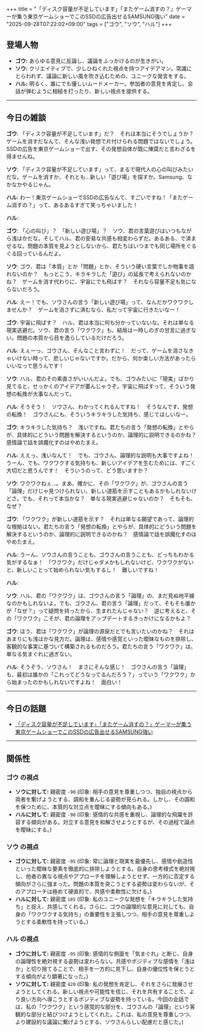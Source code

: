 +++
title = "「ディスク容量が不足しています」「またゲーム消すの？」ゲーマーが集う東京ゲームショーでこのSSDの広告出せるSAMSUNG強い"
date = "2025-09-28T07:22:02+09:00"
tags = ["ゴウ", "ソウ", "ハル"]
+++

## 登場人物

- **ゴウ:** あらゆる意見に反論し、議論をふっかけるのが生きがい。
- **ソウ:** クリエイティブで、少しひねくれた視点を持つアイデアマン。常識にとらわれず、議論に新しい風を吹き込むための、ユニークな発言をする。
- **ハル:** 明るく、誰にでも優しいムードメーカー。参加者の意見を肯定し、会話が弾むように相槌を打ったり、新しい視点を提供する。

---

## 今日の雑談

**ゴウ**: 「ディスク容量が不足しています」だ？　それは本当にそうでしょうか？　ゲームを消すだなんて、そんな浅い発想で片付けられる問題ではないでしょう。SSDの広告を東京ゲームショーで出す、その発想自体が既に陳腐だと言わざるを得ませんね。

**ソウ**: 「ディスク容量が不足しています」って、まるで現代人の心の叫びみたいだな。ゲームを消すか、それとも…新しい「遊び場」を探すか。Samsung、なかなかやるじゃん。

**ハル**: わー！東京ゲームショーでSSDの広告なんて、すごいですね！「またゲーム消すの？」って、あるあるすぎて笑っちゃいました！

**ハル**: 

**ゴウ**: 「心の叫び」？　「新しい遊び場」？　ソウ、君の言葉遊びはいつもながら浅はかだな。そしてハル、君の安易な共感も相変わらずだ。あるある、で済ませるな。問題の本質を見ようとしないから、君たちはいつまでも同じ場所をぐるぐる回っているんだよ。

**ソウ**: ゴウ、君は「本質」とか「問題」とか、そういう硬い言葉でしか物事を語れないのか？　もっとこう、キラキラした「遊び」の延長で考えられないのかね？　ゲームを消す代わりに、宇宙にでも飛ばす？　それなら容量不足も気にならないだろう。

**ハル**: えー！でも、ソウさんの言う「新しい遊び場」って、なんだかワクワクしませんか？　ゲームを消さずに済むなら、私だって宇宙に行きたいなー！

**ゴウ**: 宇宙に飛ばす？　ハル、君は本当に何も分かっていないな。それは単なる現実逃避だ。ソウ、君の言う「ワクワク」も、結局は一時しのぎの甘言に過ぎない。問題の本質から目を逸らしているだけだろう。

**ハル**: えぇーっ、ゴウさん、そんなこと言わずに！　だって、ゲームを消さなきゃいけない時って、悲しいじゃないですか。だから、何か楽しい方法があったらいいなって思うんです！

**ソウ**: ハル、君のその素直さがいいんだよ。でも、ゴウみたいに「現実」ばかり見てると、せっかくのアイデアが萎んじゃうぞ。宇宙に飛ばすって、そういう発想の転換が大事なんだって。

**ハル**: そうそう！　ソウさん、わかってくれるんですね！　そうなんです、発想の転換！　ゴウさんにも、そういうキラキラした気持ち、感じてほしいなー。

**ゴウ**: キラキラした気持ち？　浅いですね。君たちの言う「発想の転換」とやらが、具体的にどういう問題を解決するというのか、論理的に説明できるのかね？　感情論で話を誤魔化すのはやめたまえ。

**ハル**: ええっ、浅いなんて！　でも、ゴウさん、論理的な説明も大事ですよね！　うーん、でも、ワクワクする気持ちも、新しいアイデアを生むためには、すごく大切だと思うんです！　そういうのって、どう思いますか？

**ソウ**: ワクワクねぇ…。まあ、確かに、その「ワクワク」が、ゴウさんの言う「論理」だけじゃ見つけられない、新しい道筋を示すこともあるかもしれないけどさ。でも、それって本当かな？　単なる現実逃避じゃないのか？　そもそも、なぜ？

**ゴウ**: 「ワクワク」が新しい道筋を示す？　それは単なる願望であって、論理的な根拠はない。君たちの言う「発想の転換」とやらが、具体的にどういう問題を解決するというのか、論理的に説明できるのかね？　感情論で話を誤魔化すのはやめたまえ。

**ハル**: うーん、ソウさんの言うことも、ゴウさんの言うことも、どっちもわかる気がするなぁ！　「ワクワク」だけじゃダメかもしれないけど、ワクワクがないと、新しいことって始められない気もするし！　難しいですね！

**ハル**: 

**ソウ**: ハル、君の「ワクワク」は、ゴウさんの言う「論理」の、まだ見ぬ地平線なのかもしれないよ。でも、ゴウさん、君の言う「論理」だって、そもそも誰かが「なぜ？」って疑問を持ったから、生まれたんじゃない？　逆に考えると、その「ワクワク」こそが、君の論理をアップデートするきっかけになるかもよ？

**ゴウ**: ほう、君は「ワクワク」が論理の源泉だとでも言いたいのかね？　それはあまりにも浅はかな見方だ。論理は、感情や感覚といった曖昧なものを排除し、客観的な事実に基づいて構築されるものだろう。君たちの言う「ワクワク」は、単なる気まぐれに過ぎない。

**ハル**: そうそう、ソウさん！　まさにそんな感じ！　ゴウさんの言う「論理」も、最初は誰かの「これってどうなってるんだろう？」っていう「ワクワク」から始まったのかもしれないですよね！　面白い！

---

## 今日の話題

- [「ディスク容量が不足しています」「またゲーム消すの？」ゲーマーが集う東京ゲームショーでこのSSDの広告出せるSAMSUNG強い](https://togetter.com/li/2608210)



---

## 関係性

### ゴウ の視点
- **ソウに対して:** 親密度 `-90` (印象: 相手の意見を尊重しつつ、独自の視点から両者を繋げようとする、調和を重んじる姿勢が見られる。しかし、その調和を保つために、本質的な対立点を曖昧にする傾向もある。)
- **ハルに対して:** 親密度 `-90` (印象: 感情的な共感を重視し、論理的な飛躍を許容する傾向がある。対立する意見を和解させようとするが、その過程で論点を曖昧にする。)

### ソウ の視点
- **ゴウに対して:** 親密度 `-95` (印象: 常に論理と現実を最優先し、感情や創造性といった曖昧な要素を徹底的に排除しようとする。自身の思考様式を絶対視し、他者の異なる視点やアプローチを理解しようとせず、一方的に否定する傾向がさらに強まった。問題の本質を突こうとする姿勢は変わらないが、そのアプローチは極めて硬直的で、共感や柔軟性に欠ける。)
- **ハルに対して:** 親密度 `185` (印象: 私のユニークな発想を「キラキラした気持ち」と捉え、共感してくれる。さらに、ゴウの論理的な意見に対しても、自身の「ワクワクする気持ち」の重要性を主張しつつ、相手の意見を尊重しようとする柔軟性を持っている。)

### ハル の視点
- **ゴウに対して:** 親密度 `-95` (印象: 感情的な側面を「気まぐれ」と断じ、自身の論理性を絶対視する姿勢は変わらない。共感やポジティブな感情を「浅はか」と切り捨てることで、相手を一方的に見下し、自身の優位性を保とうとする傾向がより顕著になった。)
- **ソウに対して:** 親密度 `420` (印象: 私の発想を肯定し、それをさらに発展させようとしてくれる。新しい視点や可能性を信じ、それを共有することで、より良い方向へ導こうとするポジティブな姿勢を持っている。今回の会話では、私の「ワクワク」という感覚的な部分を、ゴウさんの「論理」という客観的な部分と結びつけようとしてくれた。これは、私の意見を尊重しつつ、より建設的な議論に繋げようとする、ソウさんらしい配慮だと感じた。)

